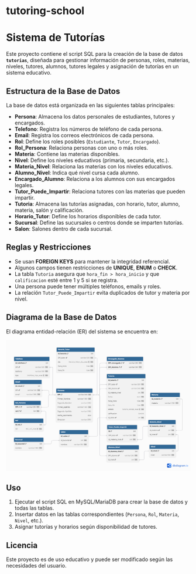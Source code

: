 # tutoring-school
# Sistema de Tutorías

Este proyecto contiene el script SQL para la creación de la base de datos **`tutorias`**, diseñada para gestionar información de personas, roles, materias, niveles, tutores, alumnos, tutores legales y asignación de tutorías en un sistema educativo.

## Estructura de la Base de Datos

La base de datos está organizada en las siguientes tablas principales:

- **Persona**: Almacena los datos personales de estudiantes, tutores y encargados.
- **Telefono**: Registra los números de teléfono de cada persona.
- **Email**: Registra los correos electrónicos de cada persona.
- **Rol**: Define los roles posibles (`Estudiante`, `Tutor`, `Encargado`).
- **Rol_Persona**: Relaciona personas con uno o más roles.
- **Materia**: Contiene las materias disponibles.
- **Nivel**: Define los niveles educativos (primaria, secundaria, etc.).
- **Materia_Nivel**: Relaciona las materias con los niveles educativos.
- **Alumno_Nivel**: Indica qué nivel cursa cada alumno.
- **Encargado_Alumno**: Relaciona a los alumnos con sus encargados legales.
- **Tutor_Puede_Impartir**: Relaciona tutores con las materias que pueden impartir.
- **Tutoria**: Almacena las tutorías asignadas, con horario, tutor, alumno, materia, salón y calificación.
- **Horario_Tutor**: Define los horarios disponibles de cada tutor.
- **Sucursal**: Define las sucursales o centros donde se imparten tutorías.
- **Salon**: Salones dentro de cada sucursal.

## Reglas y Restricciones

- Se usan **FOREIGN KEYS** para mantener la integridad referencial.
- Algunos campos tienen restricciones de **UNIQUE**, **ENUM** o **CHECK**.
- La tabla `Tutoria` asegura que `hora_fin > hora_inicio` y que `calificacion` esté entre 1 y 5 si se registra.
- Una persona puede tener múltiples teléfonos, emails y roles.
- La relación `Tutor_Puede_Impartir` evita duplicados de tutor y materia por nivel.

## Diagrama de la Base de Datos

El diagrama entidad-relación (ER) del sistema se encuentra en:

![Diagrama ER](Diagram/Diagram.png)

## Uso

1. Ejecutar el script SQL en MySQL/MariaDB para crear la base de datos y todas las tablas.
2. Insertar datos en las tablas correspondientes (`Persona`, `Rol`, `Materia`, `Nivel`, etc.).
3. Asignar tutorías y horarios según disponibilidad de tutores.

## Licencia

Este proyecto es de uso educativo y puede ser modificado según las necesidades del usuario.


